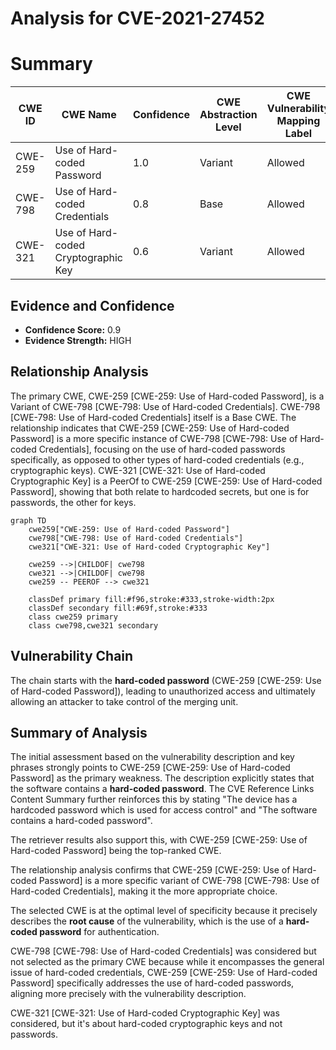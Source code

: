 # Analysis for CVE-2021-27452

# Summary
| CWE ID | CWE Name | Confidence | CWE Abstraction Level | CWE Vulnerability Mapping Label | CWE-Vulnerability Mapping Notes |
|---|---|---|---|---|---|
| CWE-259 | Use of Hard-coded Password | 1.0 | Variant | Allowed | Primary CWE |
| CWE-798 | Use of Hard-coded Credentials | 0.8 | Base | Allowed | Secondary Candidate |
| CWE-321 | Use of Hard-coded Cryptographic Key | 0.6 | Variant | Allowed | Secondary Candidate |

## Evidence and Confidence

*   **Confidence Score:** 0.9
*   **Evidence Strength:** HIGH

## Relationship Analysis
The primary CWE, CWE-259 [CWE-259: Use of Hard-coded Password], is a Variant of CWE-798 [CWE-798: Use of Hard-coded Credentials]. CWE-798 [CWE-798: Use of Hard-coded Credentials] itself is a Base CWE. The relationship indicates that CWE-259 [CWE-259: Use of Hard-coded Password] is a more specific instance of CWE-798 [CWE-798: Use of Hard-coded Credentials], focusing on the use of hard-coded passwords specifically, as opposed to other types of hard-coded credentials (e.g., cryptographic keys). CWE-321 [CWE-321: Use of Hard-coded Cryptographic Key] is a PeerOf to CWE-259 [CWE-259: Use of Hard-coded Password], showing that both relate to hardcoded secrets, but one is for passwords, the other for keys.

```mermaid
graph TD
    cwe259["CWE-259: Use of Hard-coded Password"]
    cwe798["CWE-798: Use of Hard-coded Credentials"]
    cwe321["CWE-321: Use of Hard-coded Cryptographic Key"]

    cwe259 -->|CHILDOF| cwe798
    cwe321 -->|CHILDOF| cwe798
    cwe259 -- PEEROF --> cwe321
    
    classDef primary fill:#f96,stroke:#333,stroke-width:2px
    classDef secondary fill:#69f,stroke:#333
    class cwe259 primary
    class cwe798,cwe321 secondary
```

## Vulnerability Chain
The chain starts with the **hard-coded password** (CWE-259 [CWE-259: Use of Hard-coded Password]), leading to unauthorized access and ultimately allowing an attacker to take control of the merging unit.

## Summary of Analysis
The initial assessment based on the vulnerability description and key phrases strongly points to CWE-259 [CWE-259: Use of Hard-coded Password] as the primary weakness. The description explicitly states that the software contains a **hard-coded password**. The CVE Reference Links Content Summary further reinforces this by stating "The device has a hardcoded password which is used for access control" and "The software contains a hard-coded password".

The retriever results also support this, with CWE-259 [CWE-259: Use of Hard-coded Password] being the top-ranked CWE.

The relationship analysis confirms that CWE-259 [CWE-259: Use of Hard-coded Password] is a more specific variant of CWE-798 [CWE-798: Use of Hard-coded Credentials], making it the more appropriate choice.

The selected CWE is at the optimal level of specificity because it precisely describes the **root cause** of the vulnerability, which is the use of a **hard-coded password** for authentication.

CWE-798 [CWE-798: Use of Hard-coded Credentials] was considered but not selected as the primary CWE because while it encompasses the general issue of hard-coded credentials, CWE-259 [CWE-259: Use of Hard-coded Password] specifically addresses the use of hard-coded passwords, aligning more precisely with the vulnerability description.

CWE-321 [CWE-321: Use of Hard-coded Cryptographic Key] was considered, but it's about hard-coded cryptographic keys and not passwords.
